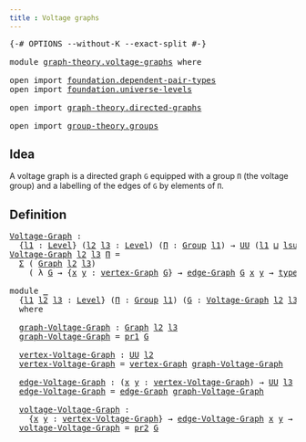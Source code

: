 ```yaml
---
title : Voltage graphs
--- 
```


<pre class="Agda"><a id="42" class="Symbol">{-#</a> <a id="46" class="Keyword">OPTIONS</a> <a id="54" class="Pragma">--without-K</a> <a id="66" class="Pragma">--exact-split</a> <a id="80" class="Symbol">#-}</a>

<a id="85" class="Keyword">module</a> <a id="92" href="graph-theory.voltage-graphs.html" class="Module">graph-theory.voltage-graphs</a> <a id="120" class="Keyword">where</a>

<a id="127" class="Keyword">open</a> <a id="132" class="Keyword">import</a> <a id="139" href="foundation.dependent-pair-types.html" class="Module">foundation.dependent-pair-types</a>
<a id="171" class="Keyword">open</a> <a id="176" class="Keyword">import</a> <a id="183" href="foundation.universe-levels.html" class="Module">foundation.universe-levels</a>

<a id="211" class="Keyword">open</a> <a id="216" class="Keyword">import</a> <a id="223" href="graph-theory.directed-graphs.html" class="Module">graph-theory.directed-graphs</a>

<a id="253" class="Keyword">open</a> <a id="258" class="Keyword">import</a> <a id="265" href="group-theory.groups.html" class="Module">group-theory.groups</a>
</pre>
## Idea

A voltage graph is a directed graph `G` equipped with a group `Π` (the voltage group) and a labelling of the edges of `G` by elements of `Π`.

## Definition

<pre class="Agda"><a id="Voltage-Graph"></a><a id="465" href="graph-theory.voltage-graphs.html#465" class="Function">Voltage-Graph</a> <a id="479" class="Symbol">:</a>
  <a id="483" class="Symbol">{</a><a id="484" href="graph-theory.voltage-graphs.html#484" class="Bound">l1</a> <a id="487" class="Symbol">:</a> <a id="489" href="Agda.Primitive.html#597" class="Postulate">Level</a><a id="494" class="Symbol">}</a> <a id="496" class="Symbol">(</a><a id="497" href="graph-theory.voltage-graphs.html#497" class="Bound">l2</a> <a id="500" href="graph-theory.voltage-graphs.html#500" class="Bound">l3</a> <a id="503" class="Symbol">:</a> <a id="505" href="Agda.Primitive.html#597" class="Postulate">Level</a><a id="510" class="Symbol">)</a> <a id="512" class="Symbol">(</a><a id="513" href="graph-theory.voltage-graphs.html#513" class="Bound">Π</a> <a id="515" class="Symbol">:</a> <a id="517" href="group-theory.groups.html#2468" class="Function">Group</a> <a id="523" href="graph-theory.voltage-graphs.html#484" class="Bound">l1</a><a id="525" class="Symbol">)</a> <a id="527" class="Symbol">→</a> <a id="529" href="foundation-core.universe-levels.html#235" class="Primitive">UU</a> <a id="532" class="Symbol">(</a><a id="533" href="graph-theory.voltage-graphs.html#484" class="Bound">l1</a> <a id="536" href="Agda.Primitive.html#810" class="Primitive Operator">⊔</a> <a id="538" href="Agda.Primitive.html#780" class="Primitive">lsuc</a> <a id="543" href="graph-theory.voltage-graphs.html#497" class="Bound">l2</a> <a id="546" href="Agda.Primitive.html#810" class="Primitive Operator">⊔</a> <a id="548" href="Agda.Primitive.html#780" class="Primitive">lsuc</a> <a id="553" href="graph-theory.voltage-graphs.html#500" class="Bound">l3</a><a id="555" class="Symbol">)</a>
<a id="557" href="graph-theory.voltage-graphs.html#465" class="Function">Voltage-Graph</a> <a id="571" href="graph-theory.voltage-graphs.html#571" class="Bound">l2</a> <a id="574" href="graph-theory.voltage-graphs.html#574" class="Bound">l3</a> <a id="577" href="graph-theory.voltage-graphs.html#577" class="Bound">Π</a> <a id="579" class="Symbol">=</a>
  <a id="583" href="foundation-core.dependent-pair-types.html#515" class="Record">Σ</a> <a id="585" class="Symbol">(</a> <a id="587" href="graph-theory.directed-graphs.html#483" class="Function">Graph</a> <a id="593" href="graph-theory.voltage-graphs.html#571" class="Bound">l2</a> <a id="596" href="graph-theory.voltage-graphs.html#574" class="Bound">l3</a><a id="598" class="Symbol">)</a>
    <a id="604" class="Symbol">(</a> <a id="606" class="Symbol">λ</a> <a id="608" href="graph-theory.voltage-graphs.html#608" class="Bound">G</a> <a id="610" class="Symbol">→</a> <a id="612" class="Symbol">{</a><a id="613" href="graph-theory.voltage-graphs.html#613" class="Bound">x</a> <a id="615" href="graph-theory.voltage-graphs.html#615" class="Bound">y</a> <a id="617" class="Symbol">:</a> <a id="619" href="graph-theory.directed-graphs.html#635" class="Function">vertex-Graph</a> <a id="632" href="graph-theory.voltage-graphs.html#608" class="Bound">G</a><a id="633" class="Symbol">}</a> <a id="635" class="Symbol">→</a> <a id="637" href="graph-theory.directed-graphs.html#682" class="Function">edge-Graph</a> <a id="648" href="graph-theory.voltage-graphs.html#608" class="Bound">G</a> <a id="650" href="graph-theory.voltage-graphs.html#613" class="Bound">x</a> <a id="652" href="graph-theory.voltage-graphs.html#615" class="Bound">y</a> <a id="654" class="Symbol">→</a> <a id="656" href="group-theory.groups.html#2711" class="Function">type-Group</a> <a id="667" href="graph-theory.voltage-graphs.html#577" class="Bound">Π</a><a id="668" class="Symbol">)</a>

<a id="671" class="Keyword">module</a> <a id="678" href="graph-theory.voltage-graphs.html#678" class="Module">_</a>
  <a id="682" class="Symbol">{</a><a id="683" href="graph-theory.voltage-graphs.html#683" class="Bound">l1</a> <a id="686" href="graph-theory.voltage-graphs.html#686" class="Bound">l2</a> <a id="689" href="graph-theory.voltage-graphs.html#689" class="Bound">l3</a> <a id="692" class="Symbol">:</a> <a id="694" href="Agda.Primitive.html#597" class="Postulate">Level</a><a id="699" class="Symbol">}</a> <a id="701" class="Symbol">(</a><a id="702" href="graph-theory.voltage-graphs.html#702" class="Bound">Π</a> <a id="704" class="Symbol">:</a> <a id="706" href="group-theory.groups.html#2468" class="Function">Group</a> <a id="712" href="graph-theory.voltage-graphs.html#683" class="Bound">l1</a><a id="714" class="Symbol">)</a> <a id="716" class="Symbol">(</a><a id="717" href="graph-theory.voltage-graphs.html#717" class="Bound">G</a> <a id="719" class="Symbol">:</a> <a id="721" href="graph-theory.voltage-graphs.html#465" class="Function">Voltage-Graph</a> <a id="735" href="graph-theory.voltage-graphs.html#686" class="Bound">l2</a> <a id="738" href="graph-theory.voltage-graphs.html#689" class="Bound">l3</a> <a id="741" href="graph-theory.voltage-graphs.html#702" class="Bound">Π</a><a id="742" class="Symbol">)</a>
  <a id="746" class="Keyword">where</a>

  <a id="755" href="graph-theory.voltage-graphs.html#755" class="Function">graph-Voltage-Graph</a> <a id="775" class="Symbol">:</a> <a id="777" href="graph-theory.directed-graphs.html#483" class="Function">Graph</a> <a id="783" href="graph-theory.voltage-graphs.html#686" class="Bound">l2</a> <a id="786" href="graph-theory.voltage-graphs.html#689" class="Bound">l3</a>
  <a id="791" href="graph-theory.voltage-graphs.html#755" class="Function">graph-Voltage-Graph</a> <a id="811" class="Symbol">=</a> <a id="813" href="foundation-core.dependent-pair-types.html#605" class="Field">pr1</a> <a id="817" href="graph-theory.voltage-graphs.html#717" class="Bound">G</a>

  <a id="822" href="graph-theory.voltage-graphs.html#822" class="Function">vertex-Voltage-Graph</a> <a id="843" class="Symbol">:</a> <a id="845" href="foundation-core.universe-levels.html#235" class="Primitive">UU</a> <a id="848" href="graph-theory.voltage-graphs.html#686" class="Bound">l2</a>
  <a id="853" href="graph-theory.voltage-graphs.html#822" class="Function">vertex-Voltage-Graph</a> <a id="874" class="Symbol">=</a> <a id="876" href="graph-theory.directed-graphs.html#635" class="Function">vertex-Graph</a> <a id="889" href="graph-theory.voltage-graphs.html#755" class="Function">graph-Voltage-Graph</a>

  <a id="912" href="graph-theory.voltage-graphs.html#912" class="Function">edge-Voltage-Graph</a> <a id="931" class="Symbol">:</a> <a id="933" class="Symbol">(</a><a id="934" href="graph-theory.voltage-graphs.html#934" class="Bound">x</a> <a id="936" href="graph-theory.voltage-graphs.html#936" class="Bound">y</a> <a id="938" class="Symbol">:</a> <a id="940" href="graph-theory.voltage-graphs.html#822" class="Function">vertex-Voltage-Graph</a><a id="960" class="Symbol">)</a> <a id="962" class="Symbol">→</a> <a id="964" href="foundation-core.universe-levels.html#235" class="Primitive">UU</a> <a id="967" href="graph-theory.voltage-graphs.html#689" class="Bound">l3</a>
  <a id="972" href="graph-theory.voltage-graphs.html#912" class="Function">edge-Voltage-Graph</a> <a id="991" class="Symbol">=</a> <a id="993" href="graph-theory.directed-graphs.html#682" class="Function">edge-Graph</a> <a id="1004" href="graph-theory.voltage-graphs.html#755" class="Function">graph-Voltage-Graph</a>

  <a id="1027" href="graph-theory.voltage-graphs.html#1027" class="Function">voltage-Voltage-Graph</a> <a id="1049" class="Symbol">:</a>
    <a id="1055" class="Symbol">{</a><a id="1056" href="graph-theory.voltage-graphs.html#1056" class="Bound">x</a> <a id="1058" href="graph-theory.voltage-graphs.html#1058" class="Bound">y</a> <a id="1060" class="Symbol">:</a> <a id="1062" href="graph-theory.voltage-graphs.html#822" class="Function">vertex-Voltage-Graph</a><a id="1082" class="Symbol">}</a> <a id="1084" class="Symbol">→</a> <a id="1086" href="graph-theory.voltage-graphs.html#912" class="Function">edge-Voltage-Graph</a> <a id="1105" href="graph-theory.voltage-graphs.html#1056" class="Bound">x</a> <a id="1107" href="graph-theory.voltage-graphs.html#1058" class="Bound">y</a> <a id="1109" class="Symbol">→</a> <a id="1111" href="group-theory.groups.html#2711" class="Function">type-Group</a> <a id="1122" href="graph-theory.voltage-graphs.html#702" class="Bound">Π</a>
  <a id="1126" href="graph-theory.voltage-graphs.html#1027" class="Function">voltage-Voltage-Graph</a> <a id="1148" class="Symbol">=</a> <a id="1150" href="foundation-core.dependent-pair-types.html#617" class="Field">pr2</a> <a id="1154" href="graph-theory.voltage-graphs.html#717" class="Bound">G</a>
</pre>